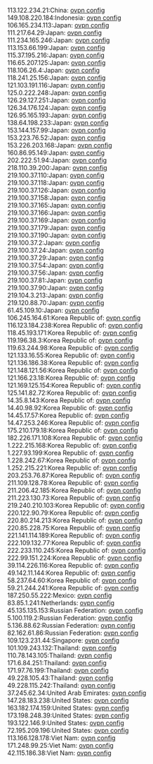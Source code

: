 113.122.234.21:China: [ovpn config](vpn/113_122_234_21.ovpn)  
149.108.220.184:Indonesia: [ovpn config](vpn/149_108_220_184.ovpn)  
106.165.234.113:Japan: [ovpn config](vpn/106_165_234_113.ovpn)  
111.217.64.29:Japan: [ovpn config](vpn/111_217_64_29.ovpn)  
111.234.165.246:Japan: [ovpn config](vpn/111_234_165_246.ovpn)  
113.153.66.199:Japan: [ovpn config](vpn/113_153_66_199.ovpn)  
115.37.195.216:Japan: [ovpn config](vpn/115_37_195_216.ovpn)  
116.65.207.125:Japan: [ovpn config](vpn/116_65_207_125.ovpn)  
118.106.26.4:Japan: [ovpn config](vpn/118_106_26_4.ovpn)  
118.241.25.156:Japan: [ovpn config](vpn/118_241_25_156.ovpn)  
121.103.191.116:Japan: [ovpn config](vpn/121_103_191_116.ovpn)  
125.0.222.248:Japan: [ovpn config](vpn/125_0_222_248.ovpn)  
126.29.127.251:Japan: [ovpn config](vpn/126_29_127_251.ovpn)  
126.34.176.124:Japan: [ovpn config](vpn/126_34_176_124.ovpn)  
126.95.165.193:Japan: [ovpn config](vpn/126_95_165_193.ovpn)  
138.64.198.233:Japan: [ovpn config](vpn/138_64_198_233.ovpn)  
153.144.157.99:Japan: [ovpn config](vpn/153_144_157_99.ovpn)  
153.223.76.52:Japan: [ovpn config](vpn/153_223_76_52.ovpn)  
153.226.203.168:Japan: [ovpn config](vpn/153_226_203_168.ovpn)  
160.86.95.149:Japan: [ovpn config](vpn/160_86_95_149.ovpn)  
202.222.51.94:Japan: [ovpn config](vpn/202_222_51_94.ovpn)  
218.110.39.200:Japan: [ovpn config](vpn/218_110_39_200.ovpn)  
219.100.37.110:Japan: [ovpn config](vpn/219_100_37_110.ovpn)  
219.100.37.118:Japan: [ovpn config](vpn/219_100_37_118.ovpn)  
219.100.37.126:Japan: [ovpn config](vpn/219_100_37_126.ovpn)  
219.100.37.158:Japan: [ovpn config](vpn/219_100_37_158.ovpn)  
219.100.37.165:Japan: [ovpn config](vpn/219_100_37_165.ovpn)  
219.100.37.166:Japan: [ovpn config](vpn/219_100_37_166.ovpn)  
219.100.37.169:Japan: [ovpn config](vpn/219_100_37_169.ovpn)  
219.100.37.179:Japan: [ovpn config](vpn/219_100_37_179.ovpn)  
219.100.37.190:Japan: [ovpn config](vpn/219_100_37_190.ovpn)  
219.100.37.2:Japan: [ovpn config](vpn/219_100_37_2.ovpn)  
219.100.37.24:Japan: [ovpn config](vpn/219_100_37_24.ovpn)  
219.100.37.29:Japan: [ovpn config](vpn/219_100_37_29.ovpn)  
219.100.37.54:Japan: [ovpn config](vpn/219_100_37_54.ovpn)  
219.100.37.56:Japan: [ovpn config](vpn/219_100_37_56.ovpn)  
219.100.37.81:Japan: [ovpn config](vpn/219_100_37_81.ovpn)  
219.100.37.90:Japan: [ovpn config](vpn/219_100_37_90.ovpn)  
219.104.3.213:Japan: [ovpn config](vpn/219_104_3_213.ovpn)  
219.120.88.70:Japan: [ovpn config](vpn/219_120_88_70.ovpn)  
61.45.109.10:Japan: [ovpn config](vpn/61_45_109_10.ovpn)  
106.245.164.61:Korea Republic of: [ovpn config](vpn/106_245_164_61.ovpn)  
116.123.184.238:Korea Republic of: [ovpn config](vpn/116_123_184_238.ovpn)  
118.45.193.171:Korea Republic of: [ovpn config](vpn/118_45_193_171.ovpn)  
119.196.38.3:Korea Republic of: [ovpn config](vpn/119_196_38_3.ovpn)  
119.63.244.98:Korea Republic of: [ovpn config](vpn/119_63_244_98.ovpn)  
121.133.16.55:Korea Republic of: [ovpn config](vpn/121_133_16_55.ovpn)  
121.136.186.38:Korea Republic of: [ovpn config](vpn/121_136_186_38.ovpn)  
121.148.121.56:Korea Republic of: [ovpn config](vpn/121_148_121_56.ovpn)  
121.166.23.18:Korea Republic of: [ovpn config](vpn/121_166_23_18.ovpn)  
121.169.125.154:Korea Republic of: [ovpn config](vpn/121_169_125_154.ovpn)  
125.141.82.72:Korea Republic of: [ovpn config](vpn/125_141_82_72.ovpn)  
14.35.8.143:Korea Republic of: [ovpn config](vpn/14_35_8_143.ovpn)  
14.40.98.92:Korea Republic of: [ovpn config](vpn/14_40_98_92.ovpn)  
14.45.17.57:Korea Republic of: [ovpn config](vpn/14_45_17_57.ovpn)  
14.47.253.246:Korea Republic of: [ovpn config](vpn/14_47_253_246.ovpn)  
175.210.179.18:Korea Republic of: [ovpn config](vpn/175_210_179_18.ovpn)  
182.226.171.108:Korea Republic of: [ovpn config](vpn/182_226_171_108.ovpn)  
1.222.215.168:Korea Republic of: [ovpn config](vpn/1_222_215_168.ovpn)  
1.227.93.199:Korea Republic of: [ovpn config](vpn/1_227_93_199.ovpn)  
1.228.242.67:Korea Republic of: [ovpn config](vpn/1_228_242_67.ovpn)  
1.252.215.221:Korea Republic of: [ovpn config](vpn/1_252_215_221.ovpn)  
203.253.76.87:Korea Republic of: [ovpn config](vpn/203_253_76_87.ovpn)  
211.109.128.78:Korea Republic of: [ovpn config](vpn/211_109_128_78.ovpn)  
211.206.42.185:Korea Republic of: [ovpn config](vpn/211_206_42_185.ovpn)  
211.223.130.73:Korea Republic of: [ovpn config](vpn/211_223_130_73.ovpn)  
219.240.210.103:Korea Republic of: [ovpn config](vpn/219_240_210_103.ovpn)  
220.122.90.79:Korea Republic of: [ovpn config](vpn/220_122_90_79.ovpn)  
220.80.214.213:Korea Republic of: [ovpn config](vpn/220_80_214_213.ovpn)  
220.85.228.75:Korea Republic of: [ovpn config](vpn/220_85_228_75.ovpn)  
221.141.114.189:Korea Republic of: [ovpn config](vpn/221_141_114_189.ovpn)  
222.109.132.77:Korea Republic of: [ovpn config](vpn/222_109_132_77.ovpn)  
222.233.110.245:Korea Republic of: [ovpn config](vpn/222_233_110_245.ovpn)  
222.99.151.224:Korea Republic of: [ovpn config](vpn/222_99_151_224.ovpn)  
39.114.226.116:Korea Republic of: [ovpn config](vpn/39_114_226_116.ovpn)  
49.142.11.144:Korea Republic of: [ovpn config](vpn/49_142_11_144.ovpn)  
58.237.64.60:Korea Republic of: [ovpn config](vpn/58_237_64_60.ovpn)  
59.21.244.241:Korea Republic of: [ovpn config](vpn/59_21_244_241.ovpn)  
187.250.55.222:Mexico: [ovpn config](vpn/187_250_55_222.ovpn)  
83.85.1.241:Netherlands: [ovpn config](vpn/83_85_1_241.ovpn)  
45.135.135.153:Russian Federation: [ovpn config](vpn/45_135_135_153.ovpn)  
5.100.119.2:Russian Federation: [ovpn config](vpn/5_100_119_2.ovpn)  
5.136.88.62:Russian Federation: [ovpn config](vpn/5_136_88_62.ovpn)  
82.162.61.86:Russian Federation: [ovpn config](vpn/82_162_61_86.ovpn)  
109.123.231.44:Singapore: [ovpn config](vpn/109_123_231_44.ovpn)  
101.109.243.132:Thailand: [ovpn config](vpn/101_109_243_132.ovpn)  
110.78.143.105:Thailand: [ovpn config](vpn/110_78_143_105.ovpn)  
171.6.84.251:Thailand: [ovpn config](vpn/171_6_84_251.ovpn)  
171.97.76.199:Thailand: [ovpn config](vpn/171_97_76_199.ovpn)  
49.228.105.43:Thailand: [ovpn config](vpn/49_228_105_43.ovpn)  
49.228.115.242:Thailand: [ovpn config](vpn/49_228_115_242.ovpn)  
37.245.62.34:United Arab Emirates: [ovpn config](vpn/37_245_62_34.ovpn)  
147.28.183.238:United States: [ovpn config](vpn/147_28_183_238.ovpn)  
163.182.174.159:United States: [ovpn config](vpn/163_182_174_159.ovpn)  
173.198.248.39:United States: [ovpn config](vpn/173_198_248_39.ovpn)  
193.122.146.9:United States: [ovpn config](vpn/193_122_146_9.ovpn)  
72.195.209.196:United States: [ovpn config](vpn/72_195_209_196.ovpn)  
113.166.128.178:Viet Nam: [ovpn config](vpn/113_166_128_178.ovpn)  
171.248.99.25:Viet Nam: [ovpn config](vpn/171_248_99_25.ovpn)  
42.115.186.38:Viet Nam: [ovpn config](vpn/42_115_186_38.ovpn)  
